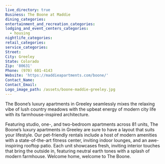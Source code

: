 ```yaml
---
live_directory: true
Business: The Boone at Maddie
dining_categories:
entertainment_and_recreation_categories:
lodging_and_event_centers_categories:
  - housing
nightlife_categories:
retail_categories:
service_categories:
Street:
City: Greeley
State: Colorado
Zip: '80631'
Phone: (970) 601-4143
Website: 'https://maddieapartments.com/boone/'
Contact_Name:
Contact_Email:
Logo_image_path: /assets/boone-maddie-greeley.jpg
---
```


The Boone’s luxury apartments in Greeley seamlessly mixes the relaxing vibe of lush country meadows with the upbeat energy of modern city life with its farmhouse-inspired architecture.

Featuring studio, one-, and two-bedroom apartments across 81 units, The Boone’s luxury apartments in Greeley are sure to have a layout that suits your lifestyle. Our pet-friendly rentals include a host of modern amenities with a state-of-the-art fitness center, inviting indoor lounges, and an awe-inspiring rooftop patio. Each unit showcases fresh, inviting interior touches that bring the outside in, featuring neutral earth tones with a splash of modern farmhouse. Welcome home, welcome to The Boone.